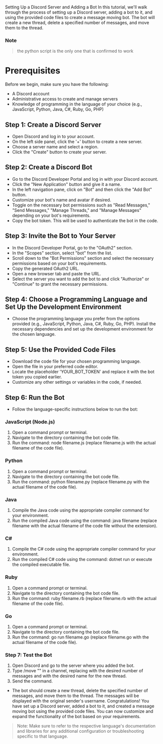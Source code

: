 Setting Up a Discord Server and Adding a Bot
In this tutorial, we'll walk through the process of setting up a Discord server, adding a bot to it, and using the provided code files to create a message moving bot. The bot will create a new thread, delete a specified number of messages, and move them to the thread.

### Note
> the python script is the only one that is confirmed to work

# Prerequisites
Before we begin, make sure you have the following:

- A Discord account
- Administrative access to create and manage servers
- Knowledge of programming in the language of your choice (e.g., JavaScript, Python, Java, C#, Ruby, Go, PHP)
## Step 1: Create a Discord Server
 - Open Discord and log in to your account.
 - On the left side panel, click the '+' button to create a new server.
 - Choose a server name and select a region.
 - Click the "Create" button to create your server.
## Step 2: Create a Discord Bot
 - Go to the Discord Developer Portal and log in with your Discord account.
 - Click the "New Application" button and give it a name.
 - In the left navigation pane, click on "Bot" and then click the "Add Bot" button.
 - Customize your bot's name and avatar if desired.
 - Toggle on the necessary bot permissions such as "Read Messages," "Send Messages," "Manage Threads," and "Manage Messages" depending on your bot's requirements.
 - Copy the bot token. This will be used to authenticate the bot in the code.
## Step 3: Invite the Bot to Your Server
 - In the Discord Developer Portal, go to the "OAuth2" section.
 - In the "Scopes" section, select "bot" from the list.
 - Scroll down to the "Bot Permissions" section and select the necessary permissions based on your bot's requirements.
 - Copy the generated OAuth2 URL.
 - Open a new browser tab and paste the URL.
 - Select the server you want to add the bot to and click "Authorize" or "Continue" to grant the necessary permissions.
## Step 4: Choose a Programming Language and Set Up the Development Environment
 - Choose the programming language you prefer from the options provided (e.g., JavaScript, Python, Java, C#, Ruby, Go, PHP). Install the necessary dependencies and set up the development environment for the chosen language.

## Step 5: Use the Provided Code Files
 - Download the code file for your chosen programming language.
 - Open the file in your preferred code editor.
 - Locate the placeholder 'YOUR_BOT_TOKEN' and replace it with the bot token you copied earlier.
 - Customize any other settings or variables in the code, if needed.
## Step 6: Run the Bot
 - Follow the language-specific instructions below to run the bot:

### JavaScript (Node.js)
1. Open a command prompt or terminal.
2. Navigate to the directory containing the bot code file.
3. Run the command: node filename.js (replace filename.js with the actual filename of the code file).
### Python
1. Open a command prompt or terminal.
2. Navigate to the directory containing the bot code file.
3. Run the command: python filename.py (replace filename.py with the actual filename of the code file).
### Java
1. Compile the Java code using the appropriate compiler command for your environment.
2. Run the compiled Java code using the command: java filename (replace filename with the actual filename of the code file without the extension).
### C#
1. Compile the C# code using the appropriate compiler command for your environment.
2. Run the compiled C# code using the command: dotnet run or execute the compiled executable file.
### Ruby
1. Open a command prompt or terminal.
2. Navigate to the directory containing the bot code file.
3. Run the command: ruby filename.rb (replace filename.rb with the actual filename of the code file).
### Go
1. Open a command prompt or terminal.
2. Navigate to the directory containing the bot code file.
3. Run the command: go run filename.go (replace filename.go with the actual filename of the code file).
### Step 7: Test the Bot
1. Open Discord and go to the server where you added the bot.
2. Type /move <number> "<thread name>" in a channel, replacing <number> with the desired number of messages and <thread name> with the desired name for the new thread.
3. Send the command.
 - The bot should create a new thread, delete the specified number of messages, and move them to the thread. The messages will be displayed with the original sender's username.
Congratulations! You have set up a Discord server, added a bot to it, and created a message moving bot using the provided code files. You can now customize and expand the functionality of the bot based on your requirements.

> Note: Make sure to refer to the respective language's documentation and libraries for any additional configuration or troubleshooting specific to that language.
